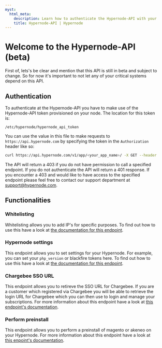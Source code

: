 ```yaml
---
myst:
  html_meta:
    description: Learn how to authenticate the Hypernode-API with your systems.
    title: Hypernode-API | Hypernode
---
```


# Welcome to the Hypernode-API (beta)
First of, lets's be clear and mention that this API is still in beta and subject to change. So for now it's important
to not let any of your critical systems depend on this API.

## Authentication
To authenticate at the Hypernode-API you have to make use of the Hypernode-API token provisioned on your node. The
location for this token is:
 ```
 /etc/hypernode/hypernode_api_token
 ```
You can use the value in this file to make requests
to `https://api.hypernode.com` by specifying the token in the `Authorization` header like so:
```bash
curl https://api.hypernode.com/v1/app/<your_app_name>/ -X GET --header "Authorization: Token <your_hypernode_api_token>"
```
The API will return a 403 if you do not have permission to call a specified endpoint. If you do not authenticate the API
will return a 401 response. If you encounter a 403 and would like to have access to the specified endpoint please feel
free to contact our support department at support@hypernode.com.

## Functionalities
### Whitelisting
Whitelisting allows you to add IP's for specific purposes. To find out how to use this have a look at [the documentation
for this endpoint](/Documentation/hypernode-api/whitelisting/README.md).

### Hypernode settings
This endpoint allows you to set settings for your Hypernode. For example, you can set your `php_version` or blackfire
tokens here. To find out how to use this have a look at [the documentation for this endpoint](
/Documentation/hypernode-api/settings/README.md).

### Chargebee SSO URL
This endpoint allows you to retireve the SSO URL for Chargebee. If you are a customer which registered via Chargebee you
will be able to retrieve the login URL for Chargebee which you can then use to login and manage your subscriptions.
For more information about this endpoint have a look at [this endpoint's documentation](
/Documentation/hypernode-api/chargebee/SSO/README.md).

### Perform preinstall
This endpoint allows you to perform a preinstall of magento or akeneo on your Hypernode. For more information about this endpoint have a look at [this enpoint's documentation](/Documentation/hypernode-api/preinstall/README.md).
